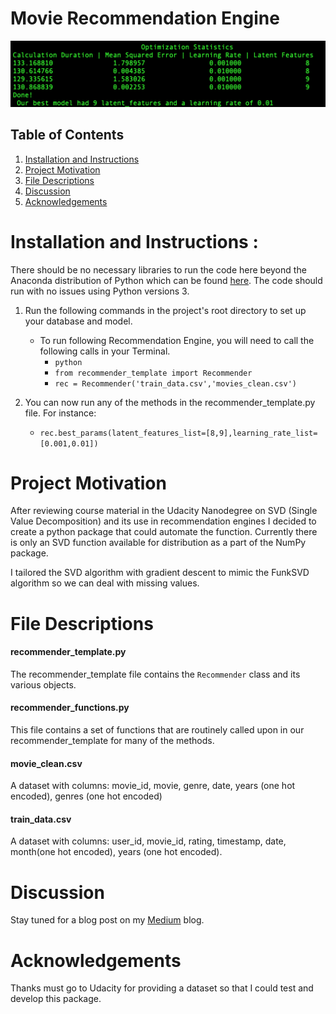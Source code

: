 # Movie Recommendation Engine

![](assets/Example.png)

## Table of Contents
1. [Installation and Instructions](#Installation)
2. [Project Motivation](#Motivation)
3. [File Descriptions](#Descriptions)
4. [Discussion](#Results)
5. [Acknowledgements](#Acknowledgements)

# Installation and Instructions <a name="Installation"></a>:
There should be no necessary libraries to run the code here beyond the Anaconda distribution of Python which can be found [here](https://www.anaconda.com/). The code should run with no issues using Python versions 3.

1. Run the following commands in the project's root directory to set up your database and model.

    - To run following Recommendation Engine, you will need to call the following calls in your Terminal.
        - `python`
        - `from recommender_template import Recommender`
        - `rec = Recommender('train_data.csv','movies_clean.csv')`

2. You can now run any of the methods in the recommender_template.py file. For instance:
    - `rec.best_params(latent_features_list=[8,9],learning_rate_list=[0.001,0.01])`



# Project Motivation <a name='Motivation'></a>

After reviewing course material in the Udacity Nanodegree on SVD (Single Value Decomposition) and its use in recommendation engines I decided to create a python package that could automate the function. Currently there is only an SVD function available for distribution as a part of the NumPy package.

I tailored the SVD algorithm with gradient descent to mimic the FunkSVD algorithm so we can deal with missing values.

# File Descriptions <a name="Descriptions"></a>

#### recommender_template.py
The recommender_template file contains the `Recommender` class and its various objects.

#### recommender_functions.py
This file contains a set of functions that are routinely called upon in our recommender_template for many of the methods.

#### movie_clean.csv
A dataset with columns: movie_id, movie, genre, date, years (one hot encoded), genres (one hot encoded)

#### train_data.csv
A dataset with columns: user_id, movie_id, rating, timestamp, date, month(one hot encoded), years (one hot encoded).

# Discussion <a name='Results'></a>

Stay tuned for a blog post on my [Medium](https://medium.com/@surohittandon123) blog.

# Acknowledgements <a name='Acknowledgements'></a>

Thanks must go to Udacity for providing a dataset so that I could test and develop this package.
